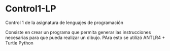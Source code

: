 # Control1-LP
Control 1 de la asignatura de lenguajes de programación

Consiste en crear un programa que permita generar las instrucciones necesarias para que pueda realizar un dibujo.
PAra esto se utilizó ANTLR4 + Turtle Python
